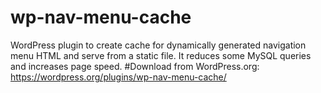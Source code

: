 # wp-nav-menu-cache
WordPress plugin to create cache for dynamically generated navigation menu HTML and serve from a static file. It reduces some MySQL queries and increases page speed.
#Download from WordPress.org: 
https://wordpress.org/plugins/wp-nav-menu-cache/
